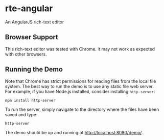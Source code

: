 # rte-angular

An AngularJS rich-text editor

## Browser Support

This rich-text editor was tested with Chrome. It may not work as expected with other browsers.

## Running the Demo

Note that Chrome has strict permissions for reading files from the local file system. The best way to run the demo is to use any static file web server. For example, if you have Node.js installed, consider installing `http-server`:

    npm install http-server

To run the server, simply navigate to the directory where the files have been saved and type:

    http-server

The demo should be up and running at [http://localhost:8080/demo/](http://localhost:8080/demo/).